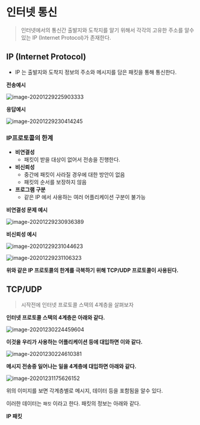 # 인터넷 통신

>  인터넷에서의 통신간 출발지와 도착지를 알기 위해서 각각의 고유한 주소를 알수있는 IP (Internet Protocol)가 존재한다.



## IP (Internet Protocol)

* IP 는 출발지와 도착지 정보의 주소와 메시지를 담은 패킷을 통해 통신한다.



**전송예시**

![image-20201229225903333](C:\Users\jimfo\AppData\Roaming\Typora\typora-user-images\image-20201229225903333.png)

**응답예시**

![image-20201229230414245](C:\Users\jimfo\AppData\Roaming\Typora\typora-user-images\image-20201229230414245.png)



### IP프로토콜의 한계

* **비연결성**
  * 패킷이 받을 대상이 없어서 전송을 진행한다.
* **비신뢰성**
  * 중간에 패킷이 사라질 경우에 대한 방안이 없음
  * 패킷의 순서를 보장하지 않음
* **프로그램 구분**
  * 같은 IP 에서 사용하는 여러 어플리케이션 구분이 불가능



**비연결성 문제 예시**

![image-20201229230936389](C:\study\back\memo\http\image-20201229230936389.png)

**비신뢰성 예시**

![image-20201229231044623](C:\study\back\memo\http\image-20201229231044623.png)

![image-20201229231106323](C:\study\back\memo\http\image-20201229231106323.png)

**위와 같은 IP 프로토콜의 한계를 극복하기 위해 TCP/UDP 프로토콜이 사용된다.**



## TCP/UDP

> 시작전에 인터넷 프로토콜 스택의 4계층을 살펴보자

**인터넷 프로토콜 스택의 4계층은 아래와 같다.**

![image-20201230224459604](C:\study\back\memo\http\image-20201230224459604.png)

**이것을 우리가 사용하는 어플리케이션 등에 대입하면 이와 같다.**

![image-20201230224610381](C:\study\back\memo\http\image-20201230224610381.png)

**메시지 전송중 일어나는 일을 4계층에 대입하면 아래와 같다.**

![image-20201231175626152](C:\study\back\memo\http\image-20201231175626152.png)

위의 이미지를 보면 각계층별로 메시지, 데이터 등을 포함됨을 알수 있다.

이러한 데이터는 `패킷` 이라고 한다. 패킷의 정보는 아래와 같다.

**IP 패킷**

